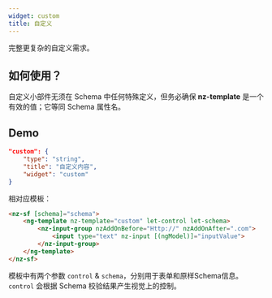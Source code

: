 ```yaml
---
widget: custom
title: 自定义
---
```


完整更复杂的自定义需求。

## 如何使用？

自定义小部件无须在 Schema 中任何特殊定义，但务必确保 **nz-template** 是一个有效的值；它等同 Schema 属性名。

## Demo

```json
"custom": {
    "type": "string",
    "title": "自定义内容",
    "widget": "custom"
}
```

相对应模板：

```html
<nz-sf [schema]="schema">
    <ng-template nz-template="custom" let-control let-schema>
        <nz-input-group nzAddOnBefore="Http://" nzAddOnAfter=".com">
            <input type="text" nz-input [(ngModel)]="inputValue">
        </nz-input-group>
    </ng-template>
</nz-sf>
```

模板中有两个参数 `control` & `schema`，分别用于表单和原样Schema信息。`control` 会根据 Schema 校验结果产生视觉上的控制。
